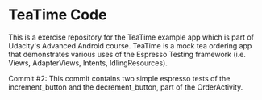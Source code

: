 # TeaTime Code

This is a exercise repository for the TeaTime example app which is part of Udacity's Advanced Android course. TeaTime is a mock tea ordering app that demonstrates various uses of the Espresso Testing framework (i.e. Views, AdapterViews, Intents, IdlingResources). 

Commit #2: This commit contains two simple espresso tests of the increment_button and the decrement_button, part of the OrderActivity.
